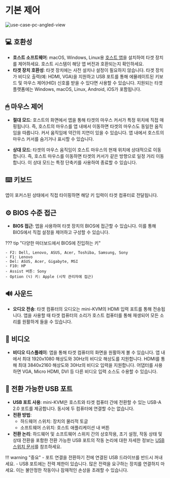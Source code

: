 # 기본 제어

![use-case-pc-angled-view](https://assets.openterface.com/images/product/use-case-pc-angled-view.jpg)

## 💻 호환성

- **호스트 소프트웨어**: macOS, Windows, Linux용 [호스트 앱](/app)을 설치하여 타겟 장치를 제어하세요. 호스트 시스템이 해당 앱 버전과 호환되는지 확인하세요.
- **타겟 장치 호환성**: 타겟 장치에는 사전 설치나 설정이 필요하지 않습니다. 타겟 장치가 비디오 출력(예: HDMI, VGA)을 지원하고 USB 포트를 통해 에뮬레이트된 키보드 및 마우스 제어(HID) 신호를 받을 수 있다면 사용할 수 있습니다. 지원되는 타겟 플랫폼에는 Windows, macOS, Linux, Android, iOS가 포함됩니다.

## 🖱 마우스 제어

- **절대 모드**: 호스트의 화면에서 앱을 통해 타겟의 마우스 커서가 특정 위치에 직접 매핑됩니다. 즉, 호스트의 마우스를 앱 내에서 이동하면 타겟의 마우스도 동일한 움직임을 따릅니다. 커서 움직임에 약간의 지연이 있을 수 있습니다. 앱 내에서 호스트의 마우스 커서를 숨기거나 표시할 수 있습니다.

- **상대 모드**: 타겟의 마우스 움직임이 호스트 마우스의 현재 위치에 상대적으로 이동합니다. 즉, 호스트 마우스를 이동하면 타겟의 커서가 같은 방향으로 일정 거리 이동합니다. 이 상대 모드는 특정 단축키를 사용하여 종료할 수 있습니다.

## ⌨️ 키보드

앱이 포커스된 상태에서 직접 타이핑하면 해당 키 입력이 타겟 컴퓨터로 전달됩니다.

## ⚙️ BIOS 수준 접근

- **BIOS 접근**: 앱을 사용하여 타겟 장치의 BIOS에 접근할 수 있습니다. 이를 통해 BIOS에서 직접 설정을 제어하고 구성할 수 있습니다.

??? tip "다양한 마더보드에서 BIOS에 진입하는 키"

    - F2: Dell, Lenovo, ASUS, Acer, Toshiba, Samsung, Sony
    - F1: Lenovo
    - Del: ASUS, Acer, Gigabyte, MSI
    - F10: HP
    - Assist 버튼: Sony
    - Option (⌥) 키: Apple (시작 관리자에 접근)

## 🔊 사운드

- **오디오 전송**: 타겟 컴퓨터의 오디오는 mini-KVM의 HDMI 입력 포트를 통해 전송됩니다. 앱을 사용할 때 타겟 컴퓨터의 소리가 호스트 컴퓨터를 통해 재생되어 모든 소리를 원활하게 들을 수 있습니다.

## 🎥 비디오

- **비디오 디스플레이**: 앱을 통해 타겟 컴퓨터의 화면을 원활하게 볼 수 있습니다. 앱 내에서 최대 1920x1080 해상도와 30Hz의 비디오 해상도를 지원합니다. HDMI를 통해 최대 3840x2160 해상도와 30Hz의 비디오 입력을 지원합니다. 어댑터를 사용하면 VGA, Micro HDMI, DVI 등 다른 비디오 입력 소스도 수용할 수 있습니다.

## 🔄 전환 가능한 USB 포트

- **USB 포트 사용**: mini-KVM은 호스트와 타겟 컴퓨터 간에 전환할 수 있는 USB-A 2.0 포트를 제공합니다. 동시에 두 컴퓨터에 연결할 수는 없습니다.
- **전환 방법**: 
    - 하드웨어 스위치: 장치의 물리적 토글
    - 소프트웨어 스위치: 호스트 애플리케이션 내 버튼
- **전환 논리**: 하드웨어 및 소프트웨어 스위치 간의 상호작용, 초기 설정, 작동 상태 및 상태 전환을 포함한 전환 가능한 USB 포트의 작동 논리에 대한 자세한 정보는 [USB 스위치 문서](usb-switch.md)를 참조하세요.

!!! warning "중요"
    - 포트 연결을 전환하기 전에 연결된 USB 드라이브를 반드시 꺼내세요.
    - USB 포트에는 전력 제한이 있습니다. 많은 전력을 요구하는 장치를 연결하지 마세요. 이는 불안정한 작동이나 잠재적인 손상을 초래할 수 있습니다.

